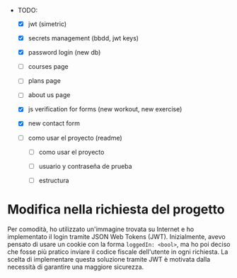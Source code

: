 - TODO:

    - [x] jwt (simetric)

    - [x] secrets management (bbdd, jwt keys)

    - [x] password login (new db)

    - [ ] courses page

    - [ ] plans page

    - [ ] about us page

    - [x] js verification for forms (new workout, new exercise)

    - [x] new contact form

    - [ ] como usar el proyecto (readme)

        - [ ] como usar el proyecto

        - [ ] usuario y contraseña de prueba

        - [ ] estructura

# Modifica nella richiesta del progetto

Per comodità, ho utilizzato un'immagine trovata su Internet e ho implementato il
login tramite JSON Web Tokens (JWT). Inizialmente, avevo pensato di usare un
cookie con la forma `loggedIn: <bool>`, ma ho poi deciso che fosse più pratico
inviare il codice fiscale dell'utente in ogni richiesta. La scelta di
implementare questa soluzione tramite JWT è motivata dalla necessità di
garantire una maggiore sicurezza.
